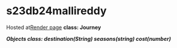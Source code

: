 # s23db24mallireddy
Hosted at[Render page](https://s23db24mallireddy.onrender.com)
**class: Journey**

***Objects class: destination(String)  seasons(string) cost(number)***